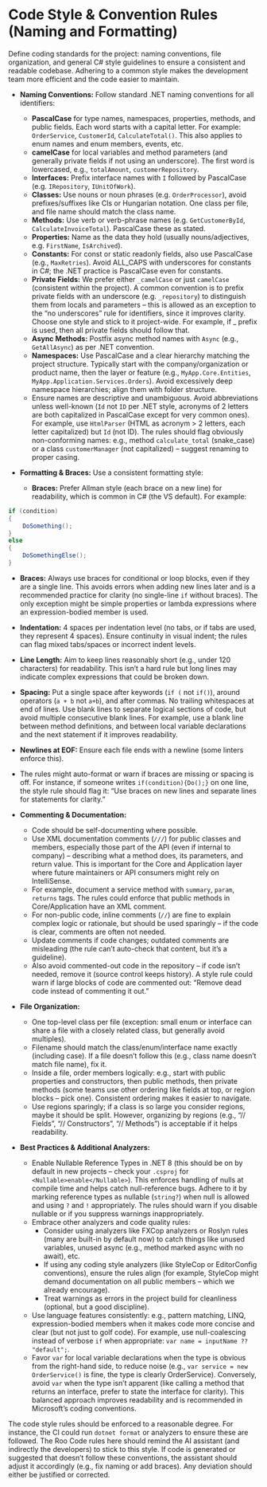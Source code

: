 # Code Style & Convention Rules (Naming and Formatting)

Define coding standards for the project: naming conventions, file organization, and general C# style guidelines to ensure a consistent and readable codebase. Adhering to a common style makes the development team more efficient and the code easier to maintain.
 
- **Naming Conventions:** Follow standard .NET naming conventions for all identifiers:
    - **PascalCase** for type names, namespaces, properties, methods, and public fields. Each word starts with a capital letter. For example: `OrderService`, `CustomerId`, `CalculateTotal()`. This also applies to enum names and enum members, events, etc.
    - **camelCase** for local variables and method parameters (and generally private fields if not using an underscore). The first word is lowercased, e.g., `totalAmount`, `customerRepository`.
    - **Interfaces:** Prefix interface names with `I` followed by PascalCase (e.g. `IRepository`, `IUnitOfWork`).
    - **Classes:** Use nouns or noun phrases (e.g. `OrderProcessor`), avoid prefixes/suffixes like Cls or Hungarian notation. One class per file, and file name should match the class name.
    - **Methods:** Use verb or verb-phrase names (e.g. `GetCustomerById`, `CalculateInvoiceTotal`). PascalCase these as stated.
    - **Properties:** Name as the data they hold (usually nouns/adjectives, e.g. `FirstName`, `IsArchived`).
    - **Constants:** For const or static readonly fields, also use PascalCase (e.g., `MaxRetries`). Avoid ALL_CAPS with underscores for constants in C#; the .NET practice is PascalCase even for constants.
    - **Private Fields:** We prefer either `_camelCase` or just `camelCase` (consistent within the project). A common convention is to prefix private fields with an underscore (e.g. `_repository`) to distinguish them from locals and parameters – this is allowed as an exception to the “no underscores” rule for identifiers, since it improves clarity. Choose one style and stick to it project-wide. For example, if _ prefix is used, then all private fields should follow that.
    - **Async Methods:** Postfix async method names with `Async` (e.g., `GetAllAsync`) as per .NET convention.
    - **Namespaces:** Use PascalCase and a clear hierarchy matching the project structure. Typically start with the company/organization or product name, then the layer or feature (e.g., `MyApp.Core.Entities`, `MyApp.Application.Services.Orders`). Avoid excessively deep namespace hierarchies; align them with folder structure.
    - Ensure names are descriptive and unambiguous. Avoid abbreviations unless well-known (`Id` not `ID` per .NET style, acronyms of 2 letters are both capitalized in PascalCase except for very common ones). For example, use `HtmlParser` (HTML as acronym > 2 letters, each letter capitalized) but `Id` (not ID). The rules should flag obviously non-conforming names: e.g., method `calculate_total` (snake_case) or a class `customerManager` (not capitalized) – suggest renaming to proper casing.
 
- **Formatting & Braces:** Use a consistent formatting style:
    - **Braces:** Prefer Allman style (each brace on a new line) for readability, which is common in C# (the VS default). For example:
```cs
if (condition)
{
    DoSomething();
}
else
{
    DoSomethingElse();
}
```

- **Braces:** Always use braces for conditional or loop blocks, even if they are a single line. This avoids errors when adding new lines later and is a recommended practice for clarity (no single-line `if` without braces). The only exception might be simple properties or lambda expressions where an expression-bodied member is used.
 
- **Indentation:** 4 spaces per indentation level (no tabs, or if tabs are used, they represent 4 spaces). Ensure continuity in visual indent; the rules can flag mixed tabs/spaces or incorrect indent levels.
 
- **Line Length:** Aim to keep lines reasonably short (e.g., under 120 characters) for readability. This isn’t a hard rule but long lines may indicate complex expressions that could be broken down.
 
- **Spacing:** Put a single space after keywords (`if (` not `if()`), around operators (`a + b` not `a+b`), and after commas. No trailing whitespaces at end of lines. Use blank lines to separate logical sections of code, but avoid multiple consecutive blank lines. For example, use a blank line between method definitions, and between local variable declarations and the next statement if it improves readability.
 
- **Newlines at EOF:** Ensure each file ends with a newline (some linters enforce this).
 
- The rules might auto-format or warn if braces are missing or spacing is off. For instance, if someone writes `if(condition){Do();}` on one line, the style rule should flag it: “Use braces on new lines and separate lines for statements for clarity.”
 
- **Commenting & Documentation:**
    - Code should be self-documenting where possible.
    - Use XML documentation comments (`///`) for public classes and members, especially those part of the API (even if internal to company) – describing what a method does, its parameters, and return value. This is important for the Core and Application layer where future maintainers or API consumers might rely on IntelliSense.
    - For example, document a service method with `summary`, `param`, `returns` tags. The rules could enforce that public methods in Core/Application have an XML comment.
    - For non-public code, inline comments (`//`) are fine to explain complex logic or rationale, but should be used sparingly – if the code is clear, comments are often not needed.
    - Update comments if code changes; outdated comments are misleading (the rule can’t auto-check that content, but it’s a guideline).
    - Also avoid commented-out code in the repository – if code isn’t needed, remove it (source control keeps history). A style rule could warn if large blocks of code are commented out: “Remove dead code instead of commenting it out.”
 
- **File Organization:**
    - One top-level class per file (exception: small enum or interface can share a file with a closely related class, but generally avoid multiples).
    - Filename should match the class/enum/interface name exactly (including case). If a file doesn’t follow this (e.g., class name doesn’t match file name), fix it.
    - Inside a file, order members logically: e.g., start with public properties and constructors, then public methods, then private methods (some teams use other ordering like fields at top, or region blocks – pick one). Consistent ordering makes it easier to navigate.
    - Use regions sparingly; if a class is so large you consider regions, maybe it should be split. However, organizing by regions (e.g., “// Fields”, “// Constructors”, “// Methods”) is acceptable if it helps readability.
 
- **Best Practices & Additional Analyzers:**
    - Enable Nullable Reference Types in .NET 8 (this should be on by default in new projects – check your `.csproj` for `<Nullable>enable</Nullable>`). This enforces handling of nulls at compile time and helps catch null-reference bugs. Adhere to it by marking reference types as nullable (`string?`) when null is allowed and using `?` and `!` appropriately. The rules should warn if you disable nullable or if you suppress warnings inappropriately.
    - Embrace other analyzers and code quality rules:
        - Consider using analyzers like FXCop analyzers or Roslyn rules (many are built-in by default now) to catch things like unused variables, unused async (e.g., method marked async with no await), etc.
        - If using any coding style analyzers (like StyleCop or EditorConfig conventions), ensure the rules align (for example, StyleCop might demand documentation on all public members – which we already encourage).
        - Treat warnings as errors in the project build for cleanliness (optional, but a good discipline).
    - Use language features consistently: e.g., pattern matching, LINQ, expression-bodied members when it makes code more concise and clear (but not just to golf code). For example, use null-coalescing instead of verbose `if` when appropriate: `var name = inputName ?? "default";`.
    - Favor `var` for local variable declarations when the type is obvious from the right-hand side, to reduce noise (e.g., `var service = new OrderService()` is fine, the type is clearly OrderService). Conversely, avoid `var` when the type isn’t apparent (like calling a method that returns an interface, prefer to state the interface for clarity). This balanced approach improves readability and is recommended in Microsoft’s coding conventions.
 
The code style rules should be enforced to a reasonable degree. For instance, the CI could run `dotnet format` or analyzers to ensure these are followed. The Roo Code rules here should remind the AI assistant (and indirectly the developers) to stick to this style. If code is generated or suggested that doesn’t follow these conventions, the assistant should adjust it accordingly (e.g., fix naming or add braces). Any deviation should either be justified or corrected.